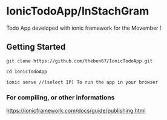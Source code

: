 # IonicTodoApp/InStachGram
Todo App developed with ionic framework for the Movember !

## Getting Started
```
git clone https://github.com/theben67/IonicTodoApp.git
```
```
cd IonicTodoApp
```
```
ionic serve //(select IP) To run the app in your browser
```

### For compiling, or other informations

https://ionicframework.com/docs/guide/publishing.html 
